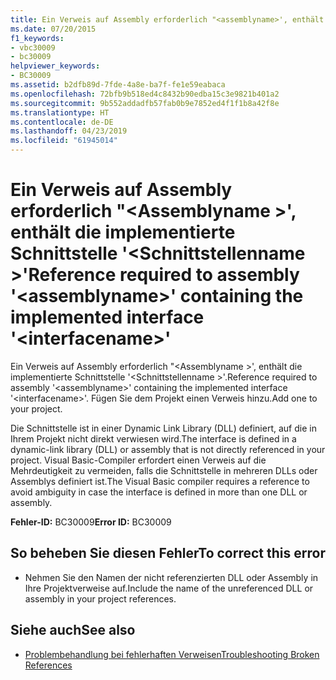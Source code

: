```yaml
---
title: Ein Verweis auf Assembly erforderlich "<assemblyname>', enthält die implementierte Schnittstelle'<interfacename>"
ms.date: 07/20/2015
f1_keywords:
- vbc30009
- bc30009
helpviewer_keywords:
- BC30009
ms.assetid: b2dfb89d-7fde-4a8e-ba7f-fe1e59eabaca
ms.openlocfilehash: 72bfb9b518ed4c8432b90edba15c3e9821b401a2
ms.sourcegitcommit: 9b552addadfb57fab0b9e7852ed4f1f1b8a42f8e
ms.translationtype: HT
ms.contentlocale: de-DE
ms.lasthandoff: 04/23/2019
ms.locfileid: "61945014"
---
```

# <a name="reference-required-to-assembly-assemblyname-containing-the-implemented-interface-interfacename"></a><span data-ttu-id="554c6-102">Ein Verweis auf Assembly erforderlich "\<Assemblyname >', enthält die implementierte Schnittstelle '\<Schnittstellenname >'</span><span class="sxs-lookup"><span data-stu-id="554c6-102">Reference required to assembly '\<assemblyname>' containing the implemented interface '\<interfacename>'</span></span>
<span data-ttu-id="554c6-103">Ein Verweis auf Assembly erforderlich "\<Assemblyname >', enthält die implementierte Schnittstelle '\<Schnittstellenname >'.</span><span class="sxs-lookup"><span data-stu-id="554c6-103">Reference required to assembly '\<assemblyname>' containing the implemented interface '\<interfacename>'.</span></span> <span data-ttu-id="554c6-104">Fügen Sie dem Projekt einen Verweis hinzu.</span><span class="sxs-lookup"><span data-stu-id="554c6-104">Add one to your project.</span></span>  
  
 <span data-ttu-id="554c6-105">Die Schnittstelle ist in einer Dynamic Link Library (DLL) definiert, auf die in Ihrem Projekt nicht direkt verwiesen wird.</span><span class="sxs-lookup"><span data-stu-id="554c6-105">The interface is defined in a dynamic-link library (DLL) or assembly that is not directly referenced in your project.</span></span> <span data-ttu-id="554c6-106">Visual Basic-Compiler erfordert einen Verweis auf die Mehrdeutigkeit zu vermeiden, falls die Schnittstelle in mehreren DLLs oder Assemblys definiert ist.</span><span class="sxs-lookup"><span data-stu-id="554c6-106">The Visual Basic compiler requires a reference to avoid ambiguity in case the interface is defined in more than one DLL or assembly.</span></span>  
  
 <span data-ttu-id="554c6-107">**Fehler-ID:** BC30009</span><span class="sxs-lookup"><span data-stu-id="554c6-107">**Error ID:** BC30009</span></span>  
  
## <a name="to-correct-this-error"></a><span data-ttu-id="554c6-108">So beheben Sie diesen Fehler</span><span class="sxs-lookup"><span data-stu-id="554c6-108">To correct this error</span></span>  
  
- <span data-ttu-id="554c6-109">Nehmen Sie den Namen der nicht referenzierten DLL oder Assembly in Ihre Projektverweise auf.</span><span class="sxs-lookup"><span data-stu-id="554c6-109">Include the name of the unreferenced DLL or assembly in your project references.</span></span>  
  
## <a name="see-also"></a><span data-ttu-id="554c6-110">Siehe auch</span><span class="sxs-lookup"><span data-stu-id="554c6-110">See also</span></span>

- [<span data-ttu-id="554c6-111">Problembehandlung bei fehlerhaften Verweisen</span><span class="sxs-lookup"><span data-stu-id="554c6-111">Troubleshooting Broken References</span></span>](/visualstudio/ide/troubleshooting-broken-references)
